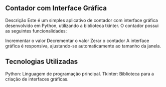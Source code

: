 ## Contador com Interface Gráfica

Descrição
Este é um simples aplicativo de contador com interface gráfica desenvolvido em Python, utilizando a biblioteca tkinter. O contador possui as seguintes funcionalidades:

  Incrementar o valor
  Decrementar o valor
  Zerar o contador
  A  interface gráfica é responsiva, ajustando-se automaticamente ao tamanho da janela.

## Tecnologias Utilizadas
Python: Linguagem de programação principal.
Tkinter: Biblioteca para a criação de interfaces gráficas.
